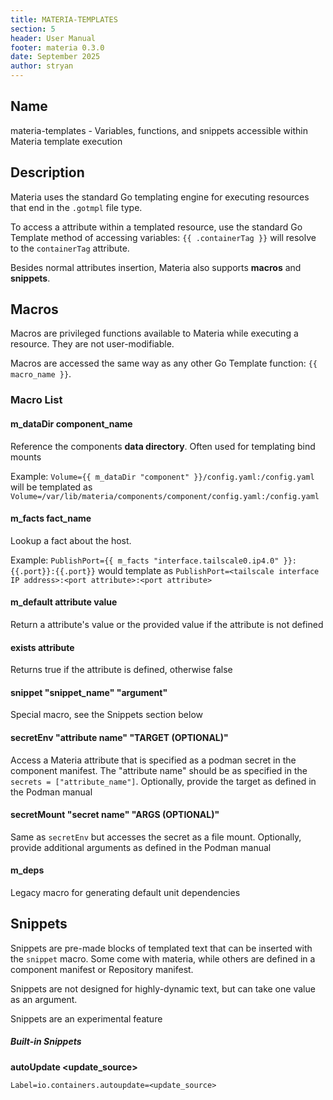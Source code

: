 ```yaml
---
title: MATERIA-TEMPLATES
section: 5
header: User Manual
footer: materia 0.3.0
date: September 2025
author: stryan
---
```


## Name
materia-templates - Variables, functions, and snippets accessible within Materia template execution

## Description

Materia uses the standard Go templating engine for executing resources that end in the `.gotmpl` file type.

To access a attribute within a templated resource, use the standard Go Template method of accessing variables: `{{ .containerTag }}` will resolve to the `containerTag` attribute.

Besides normal attributes insertion, Materia also supports **macros** and **snippets**.

## Macros

Macros are privileged functions available to Materia while executing a resource. They are not user-modifiable.

Macros are accessed the same way as any other Go Template function: `{{ macro_name }}`.

### Macro List

#### **m_dataDir component_name**

Reference the components **data directory**. Often used for templating bind mounts

   Example: `Volume={{ m_dataDir "component" }}/config.yaml:/config.yaml` will be templated as `Volume=/var/lib/materia/components/component/config.yaml:/config.yaml`

#### **m_facts fact_name**

Lookup a fact about the host.

   Example: `PublishPort={{ m_facts "interface.tailscale0.ip4.0" }}:{{.port}}:{{.port}}` would template as `PublishPort=<tailscale interface IP address>:<port attribute>:<port attribute>`

#### **m_default attribute value**

Return a attribute's value or the provided value if the attribute is not defined

#### **exists attribute**

Returns true if the attribute is defined, otherwise false

#### **snippet "snippet_name" "argument"**

Special macro, see the Snippets section below

#### **secretEnv "attribute name" "TARGET (OPTIONAL)"**

Access a Materia attribute that is specified as a podman secret in the component manifest. The "attribute name" should be as specified in the `secrets = ["attribute_name"]`. Optionally, provide the target as defined in the Podman manual

#### **secretMount "secret name" "ARGS (OPTIONAL)"**

Same as `secretEnv` but accesses the secret as a file mount. Optionally, provide additional arguments as defined in the Podman manual


#### **m_deps**

Legacy macro for generating default unit dependencies


## Snippets

Snippets are pre-made blocks of templated text that can be inserted with the `snippet` macro. Some come with materia, while others are defined in a component manifest or Repository manifest.

Snippets are not designed for highly-dynamic text, but can take one value as an argument.

Snippets are an experimental feature

##### Built-in Snippets

**autoUpdate <update_source>**

`Label=io.containers.autoupdate=<update_source>`



